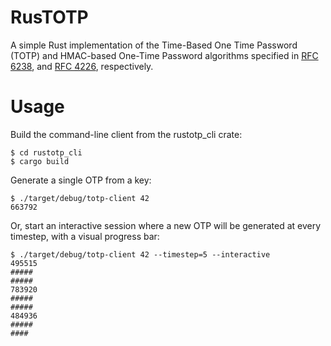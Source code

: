 # RusTOTP

A simple Rust implementation of the Time-Based One Time Password (TOTP) and HMAC-based One-Time Password algorithms specified in [RFC 6238](https://tools.ietf.org/html/rfc6238), and [RFC 4226](https://tools.ietf.org/html/rfc4226), respectively.

# Usage

Build the command-line client from the rustotp_cli crate:

```
$ cd rustotp_cli
$ cargo build
```

Generate a single OTP from a key:

```
$ ./target/debug/totp-client 42
663792
```

Or, start an interactive session where a new OTP will be generated at every timestep, with a visual progress bar:

```
$ ./target/debug/totp-client 42 --timestep=5 --interactive
495515
#####
#####
783920
#####
#####
484936
#####
####
```

